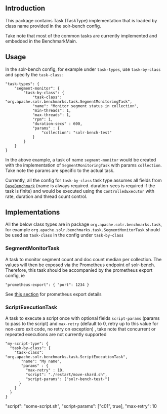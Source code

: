 ## Introduction
This package contains Task (TaskType) implementation that is loaded by class name provided in the solr-bench config.

Take note that most of the common tasks are currently implemented and embedded in the BenchmarkMain.

## Usage
In the solr-bench config, for example under `task-types`, use `task-by-class` and specify the `task-class`:
```
"task-types": {
    "segment-monitor": {
        "task-by-class": {
            "task-class": "org.apache.solr.benchmarks.task.SegmentMonitoringTask",
            "name": "Monitor segment status in collection",
            "min-threads": 1,
            "max-threads": 1,
            "rpm": 1,
            "duration-secs" : 600,
            "params" : {
                "collection": "solr-bench-test"
            }
        }
    }
}
```


In the above example, a task of name `segment-monitor` would be created with the implementation of `SegmentMonitoringTask` with params `collection`. Take note the params are specific to the actual task.

Currently, all the config for `task-by-class` task type assumes all fields from [`BaseBenchmark`](../beans/BaseBenchmark.java) (name is always required. duration-secs is required if the task is finite) and would be executed using the `ControlledExecutor` with rate, duration and thread count control.

## Implementations
All the below class types are in package `org.apache.solr.benchmarks.task`, for example `org.apache.solr.benchmarks.task.SegmentMonitorTask` should be used as `task-class` in the config under `task-by-class`
### SegmentMonitorTask
A task to monitor segment count and doc count median per collection. The values will then be exposed via the Prometheus endpoint of solr-bench. Therefore, this task should be accompanied by the prometheus export config, ie
```
"prometheus-export": { "port": 1234 }
```
See [this section](../README.md#prometheus-exporter) for prometheus export details

### ScriptExecutionTask
A task to execute a script once with optional fields `script-params` (params to pass to the script) and `max-retry` (default to 0, retry up to this value for non-zero exit code, no retry on exception) , take note that concurrent or repeated executions are not currently supported
```
"my-script-type": {
  "task-by-class": {
    "task-class": "org.apache.solr.benchmarks.task.ScriptExecutionTask",
       "name": "My name",
       "params" : {
         "max-retry" : 10,
         "script": "./restart/move-shard.sh",
         "script-params": ["solr-bench-test-"]
      }
    }
  }
}
```
"script": "some-script.sh",
"script-params": ["c01", true],
"max-retry": 10 
```
